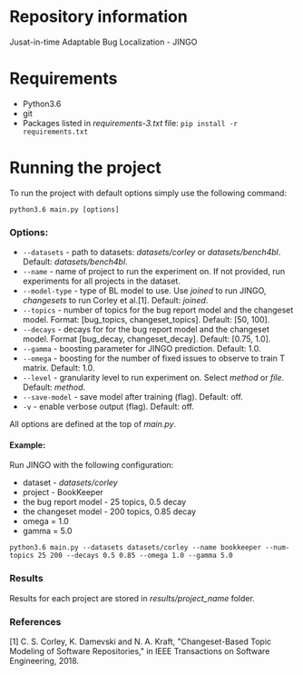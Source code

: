 # Repository information
Jusat-in-time Adaptable Bug Localization - JINGO

# Requirements
* Python3.6
* git
* Packages listed in _requirements-3.txt_ file: `pip install -r requirements.txt`

# Running the project
To run the project with default options simply use the following command:

`python3.6 main.py [options]`

### Options:
* `--datasets` - path to datasets: _datasets/corley_ or _datasets/bench4bl_. Default: _datasets/bench4bl_.
* `--name` - name of project to run the experiment on. If not provided, run experiments for all projects in the dataset.
* `--model-type` - type of BL model to use. Use _joined_ to run JINGO, _changesets_ to run Corley et al.[1]. Default: _joined_.
* `--topics` - number of topics for the bug report model and the changeset model. Format: [bug_topics, changeset_topics]. Default: [50, 100].
* `--decays` - decays for for the bug report model and the changeset model. Format [bug_decay, changeset_decay]. Default: [0.75, 1.0].
* `--gamma` - boosting parameter for JINGO prediction. Default: 1.0.
* `--omega` - boosting for the number of fixed issues to observe to train T matrix. Default: 1.0.
* `--level` - granularity level to run experiment on. Select _method_ or _file_. Default: _method_.
* `--save-model` - save model after training (flag). Default: off.
* `-v` - enable verbose output (flag). Default: off.

All options are defined at the top of _main.py_.


#### Example:
Run JINGO with the following configuration:
* dataset - _datasets/corley_
* project - BookKeeper
* the bug report model - 25 topics, 0.5 decay
* the changeset model - 200 topics, 0.85 decay
* omega = 1.0
* gamma = 5.0

`python3.6 main.py --datasets datasets/corley --name bookkeeper --num-topics 25 200 --decays 0.5 0.85 --omega 1.0 --gamma 5.0`

### Results
Results for each project are stored in _results/project_name_ folder.


### References
[1] C. S. Corley, K. Damevski and N. A. Kraft, "Changeset-Based Topic Modeling of Software Repositories," in IEEE Transactions on Software Engineering, 2018.
